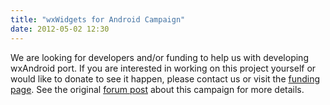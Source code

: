 ```yaml
---
title: "wxWidgets for Android Campaign"
date: 2012-05-02 12:30
---
```


We are looking for developers and/or funding to help us with developing
wxAndroid port. If you are interested in working on this project yourself or
would like to donate to see it happen, please contact us or visit the
[funding page][1]. See the original [forum post][2] about this campaign for
more details.

[1]: http://www.cofundos.org/project.php?id=115601
[2]: https://forums.wxwidgets.org/viewtopic.php?f=27&t=34910
